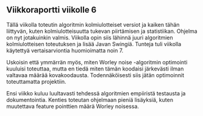 ## Viikkoraportti viikolle 6

Tällä viikolla toteutin algoritmin kolmiulotteiset versiot ja kaiken tähän liittyvän, kuten kolmiulotteisuutta tukevan piirtämisen
ja statistiikan. Ohjelma on nyt jotakuinkin valmis. Viikolla opin siis lähinnä juuri algoritmien kolmiulotteisen toteutuksen
ja lisää Javan Swingiä. Tunteja tuli viikolla käytettyä vertaisarviontia huomioimatta noin 7.

Uskoisin että ymmärrän myös, miten Worley noise -algoritmin optimointi kuuluisi toteuttaa, mutta en tiedä miten tämän koodaisi
järkevästi ilman valtavaa määrää kovakoodausta. Todennäköisesti siis jätän optimoinnit toteuttamatta projektiin.

Ensi viikko kuluu luultavasti tehdessä algoritmien empiiristä testausta ja dokumentointia. Kenties toteutan ohjelmaan pieniä
lisäyksiä, kuten muutettava feature pointtien määrä Worley noisessa.
